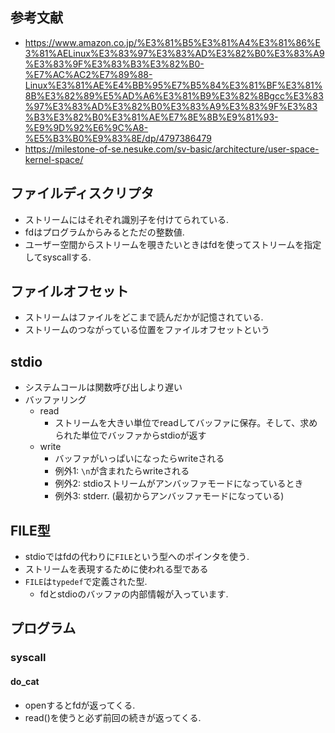 ## 参考文献
- https://www.amazon.co.jp/%E3%81%B5%E3%81%A4%E3%81%86%E3%81%AELinux%E3%83%97%E3%83%AD%E3%82%B0%E3%83%A9%E3%83%9F%E3%83%B3%E3%82%B0-%E7%AC%AC2%E7%89%88-Linux%E3%81%AE%E4%BB%95%E7%B5%84%E3%81%BF%E3%81%8B%E3%82%89%E5%AD%A6%E3%81%B9%E3%82%8Bgcc%E3%83%97%E3%83%AD%E3%82%B0%E3%83%A9%E3%83%9F%E3%83%B3%E3%82%B0%E3%81%AE%E7%8E%8B%E9%81%93-%E9%9D%92%E6%9C%A8-%E5%B3%B0%E9%83%8E/dp/4797386479
- https://milestone-of-se.nesuke.com/sv-basic/architecture/user-space-kernel-space/

## ファイルディスクリプタ
- ストリームにはそれぞれ識別子を付けてられている.  
- fdはプログラムからみるとただの整数値.  
- ユーザー空間からストリームを覗きたいときはfdを使ってストリームを指定してsyscallする.

## ファイルオフセット
- ストリームはファイルをどこまで読んだかが記憶されている.
- ストリームのつながっている位置をファイルオフセットという

## stdio
- システムコールは関数呼び出しより遅い
- バッファリング
  - read
    - ストリームを大きい単位でreadしてバッファに保存。そして、求められた単位でバッファからstdioが返す
  - write
    - バッファがいっぱいになったらwriteされる
    - 例外1: `\n`が含まれたらwriteされる
    - 例外2: stdioストリームがアンバッファモードになっているとき
    - 例外3: stderr. (最初からアンバッファモードになっている)

## FILE型
- stdioではfdの代わりに`FILE`という型へのポインタを使う.
- ストリームを表現するために使われる型である
- `FILE`は`typedef`で定義された型.
  - fdとstdioのバッファの内部情報が入っています.

## プログラム
### syscall
#### do\_cat
- openするとfdが返ってくる.
- read()を使うと必ず前回の続きが返ってくる.

